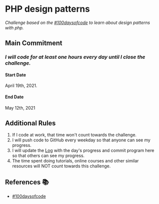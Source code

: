 # PHP design patterns

_Challenge based on the [#100daysofcode](https://github.com/kallaway/100-days-of-code) to learn about design patterns with php._

## Main Commitment
### *I will code for at least one hours every day until I close the challenge.*

#### Start Date

April 19th, 2021.

#### End Date
May 12th, 2021

## Additional Rules
1. If I code at work, that time won't count towards the challenge.
2. I will push code to GitHub every weekday so that anyone can see my progress.
3. I will update the [Log](log.md) with the day's progress and commit program here so that others can see my progress.
4. The time spent doing tutorials, online courses and other similar resources will NOT count towards this challenge.

## References :books:

- [#100daysofcode](https://github.com/kallaway/100-days-of-code)
 